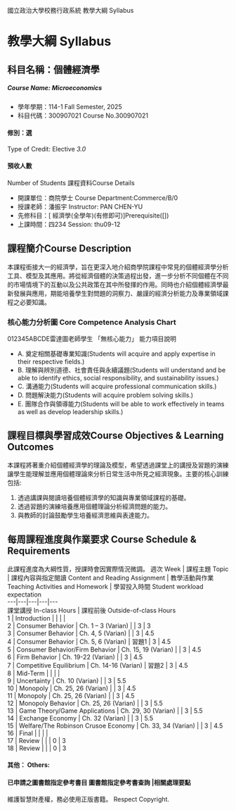 國立政治大學校務行政系統 教學大綱 Syllabus
# 教學大綱 Syllabus
##  科目名稱：個體經濟學
#####  Course Name: Microeconomics
  * 學年學期：114-1 Fall Semester, 2025 
  * 科目代碼：300907021 Course No.300907021
#### 修別：選
Type of Credit: Elective 
_3.0_
#### 預收人數
Number of Students
課程資料Course Details
  * 開課單位：商院學士 Course Department:Commerce/B/0 
  * 授課老師：潘振宇 Instructor: PAN CHEN-YU 
  * 先修科目：[ 經濟學(全學年)(有修即可)]Prerequisite([])
  * 上課時間：四234 Session: thu09-12
##  課程簡介Course Description
本課程銜接大一的經濟學，旨在更深入地介紹商學院課程中常見的個體經濟學分析工具、模型及其應用。將從經濟個體的決策過程出發，進一步分析不同個體在不同的市場情境下的互動以及公共政策在其中所發揮的作用。同時也介紹個體經濟學最新發展與應用，期能培養學生對問題的洞察力、嚴謹的經濟分析能力及專業領域課程之必要知識。
###  核心能力分析圖 Core Competence Analysis Chart
012345ABCDE雷達圖老師學生
「無核心能力」 
能力項目說明
  * A. 奠定相關基礎專業知識(Students will acquire and apply expertise in their respective fields.)
  * B. 理解與辨別道德、社會責任與永續議題(Students will understand and be able to identify ethics, social responsibility, and sustainability issues.)
  * C. 溝通能力(Students will acquire professional communication skills.)
  * D. 問題解決能力(Students will acquire problem solving skills.)
  * E. 團隊合作與領導能力(Students will be able to work effectively in teams as well as develop leadership skills.)
##  課程目標與學習成效Course Objectives & Learning Outcomes 
本課程將著重介紹個體經濟學的理論及模型，希望透過課堂上的講授及習題的演練讓學生能理解並應用個體理論來分析日常生活中所見之經濟現象。主要的核心訓練包括:
  1. 透過講課與閱讀培養個體經濟學的知識與專業領域課程的基礎。
  2. 透過習題的演練培養應用個體理論分析經濟問題的能力。
  3. 與教師的討論鼓勵學生培養經濟思維與表達能力。
##  每周課程進度與作業要求 Course Schedule & Requirements
此課程進度為大綱性質，授課時會因實際情況微調。
週次 Week |  課程主題 Topic |  課程內容與指定閱讀 Content and Reading Assignment |  教學活動與作業 Teaching Activities and Homework |  學習投入時間 Student workload expectation  
---|---|---|---|---  
課堂講授 In-class Hours |  課程前後 Outside-of-class Hours  
1 |  Introduction |  |  |  |   
2 |  Consumer Behavior |  Ch. 1 – 3 (Varian)  |  |  3 |  3  
3 |  Consumer Behavior |  Ch. 4, 5 (Varian) |  |  3 |  4.5  
4 | Consumer Behavior |  Ch. 5, 6 (Varian) |  習題1 |  3 |  4.5  
5 |  Consumer Behavior/Firm Behavior |  Ch. 15, 19 (Varian) |  |  3 |  4.5  
6 |  Firm Behavior |  Ch. 19-22 (Varian) |  |  3 |  4.5  
7 | Competitive Equilibrium |  Ch. 14-16 (Varian) |  習題2 |  3 |  4.5  
8 | Mid-Term |  |  |  |   
9 | Uncertainty |  Ch. 10 (Varian) |  |  3 |  5.5  
10 |  Monopoly |  Ch. 25, 26 (Varian) |  |  3 |  4.5  
11 |  Monopoly |  Ch. 25, 26 (Varian) |  |  3 |  4.5  
12 |  Monopoly Behavior |  Ch. 25, 26 (Varian) |  |  3 |  5.5  
13 |  Game Theory/Game Applications |  Ch. 29, 30 (Varian) |  |  3 |  5.5  
14 |  Exchange Economy |  Ch. 32 (Varian) |  |  3 |  5.5  
15 |  Welfare/The Robinson Crusoe Economy |  Ch. 33, 34 (Varian) |  |  3 |  4.5  
16 | Final |  |  |  |   
17 |  Review |  |  |  0 |  3  
18 | Review |  |  | 0 | 3  
####  其他： Others:
####  已申請之圖書館指定參考書目  圖書館指定參考書查詢 |相關處理要點
維護智慧財產權，務必使用正版書籍。 Respect Copyright.